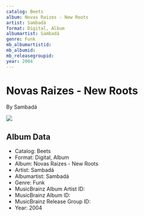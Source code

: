 ```yaml
---
catalog: Beets
album: Novas Raizes - New Roots
artist: Sambadá
format: Digital, Album
albumartist: Sambadá
genre: Funk
mb_albumartistid: 
mb_albumid: 
mb_releasegroupid: 
year: 2004
---
```


# Novas Raizes - New Roots

By Sambadá

![](../../assets/beetscovers/Sambadá-Novas_Raizes_-_New_Roots.jpg)

## Album Data

- Catalog: Beets
- Format: Digital, Album
- Album: Novas Raizes - New Roots
- Artist: Sambadá
- Albumartist: Sambadá
- Genre: Funk
- MusicBrainz Album Artist ID: 
- MusicBrainz Album ID: 
- MusicBrainz Release Group ID: 
- Year: 2004

